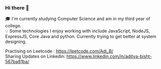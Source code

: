 ### Hi there 👋
🎓  I'm currently studying Computer Science and am in my third year of college.<br>
💡  Some technologies I enjoy working with include JavaScript, NodeJS, ExpressJS, Core Java and python. Currently trying to get better at system designing.<br>

Practising on Leetcode : https://leetcode.com/Adi_B/ <br>
Sharing Updates on Linkedin: https://www.linkedin.com/in/aditya-bisht-567ba81ba/<br>
<!--
**adityabisht02/adityabisht02** is a ✨ _special_ ✨ repository because its `README.md` (this file) appears on your GitHub profile.

Here are some ideas to get you started:

- 🔭 I’m currently working on ...
- 🌱 I’m currently learning ...
- 👯 I’m looking to collaborate on ...
- 🤔 I’m looking for help with ...
- 💬 Ask me about ...
- 📫 How to reach me: ...

-->
